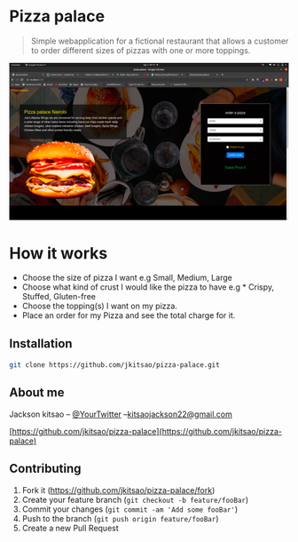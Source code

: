 # Pizza palace
> Simple webapplication for a fictional restaurant that allows a customer to order different sizes of pizzas with one or more toppings. 



![sample image](./show.png)

# How it works
* Choose the size of pizza I want e.g Small, Medium, Large
* Choose what kind of crust I would like the pizza to have e.g * Crispy, Stuffed, Gluten-free
* Choose the topping(s) I want on my pizza.
* Place an order for my Pizza and see the total charge for it.

## Installation

```sh
git clone https://github.com/jkitsao/pizza-palace.git

```


## About me

Jackson kitsao – [@YourTwitter](https://twitter.com/Jacksonkitsao5) –kitsaojackson22@gmail.com



[https://github.com/jkitsao/pizza-palace](https://github.com/jkitsao/pizza-palace)

## Contributing

1. Fork it (<https://github.com/jkitsao/pizza-palace/fork>)
2. Create your feature branch (`git checkout -b feature/fooBar`)
3. Commit your changes (`git commit -am 'Add some fooBar'`)
4. Push to the branch (`git push origin feature/fooBar`)
5. Create a new Pull Request

